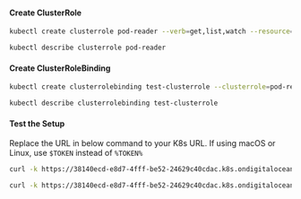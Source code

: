 
#### Create ClusterRole
```sh
kubectl create clusterrole pod-reader --verb=get,list,watch --resource=pods

kubectl describe clusterrole pod-reader
```
#### Create ClusterRoleBinding
```sh
kubectl create clusterrolebinding test-clusterrole --clusterrole=pod-reader --user=system:serviceaccount:default:test-sa

kubectl describe clusterrolebinding test-clusterrole
```
#### Test the Setup

Replace the URL in below command to your K8s URL. If using macOS or Linux, use `$TOKEN` instead of `%TOKEN%`

```sh
curl -k https://38140ecd-e8d7-4fff-be52-24629c40cdac.k8s.ondigitalocean.com/api/v1/namespaces/default/pods --header "Authorization: Bearer %TOKEN%"
```

```sh
curl -k https://38140ecd-e8d7-4fff-be52-24629c40cdac.k8s.ondigitalocean.com/api/v1/namespaces/kube-system/pods --header "Authorization: Bearer %TOKEN%"
```

